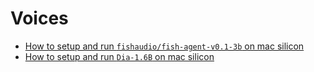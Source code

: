 # Voices

- [How to setup and run `fishaudio/fish-agent-v0.1-3b` on mac silicon](/ml/voices/fish-speech.md)
- [How to setup and run `Dia-1.6B` on mac silicon](/ml/voices/dia.md)
